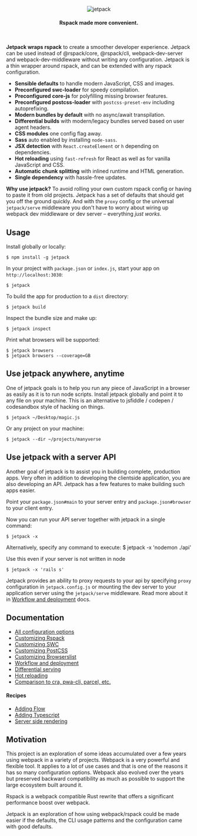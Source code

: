 <p align="center">
  <img src="https://user-images.githubusercontent.com/324440/48484676-a1690280-e80e-11e8-9835-14c6b0c5bb98.png" alt="jetpack" title="jetpack">
</p>

<h4 align="center">Rspack made more convenient.</h4>
<br />

**Jetpack wraps rspack** to create a smoother developer experience. Jetpack can be used instead of @rspack/core, @rspack/cli, webpack-dev-server and webpack-dev-middleware without writing any configuration. Jetpack is a thin wrapper around rspack, and can be extended with any rspack configuration.

- **Sensible defaults** to handle modern JavaScript, CSS and images.
- **Preconfigured swc-loader** for speedy compilation.
- **Preconfigured core-js** for polyfilling missing browser features.
- **Preconfigured postcss-loader** with `postcss-preset-env` including autoprefixing.
- **Modern bundles by default** with no async/await transpilation.
- **Differential builds** with modern/legacy bundles served based on user agent headers.
- **CSS modules** one config flag away.
- **Sass** auto enabled by installing `node-sass`.
- **JSX detection** with `React.createElement` or `h` depending on dependencies.
- **Hot reloading** using `fast-refresh` for React as well as for vanilla JavaScript and CSS.
- **Automatic chunk splitting** with inlined runtime and HTML generation.
- **Single dependency** with hassle-free updates.

**Why use jetpack?** To avoid rolling your own custom rspack config or having to paste it from old projects. Jetpack has a set of defaults that should get you off the ground quickly. And with the `proxy` config or the universal `jetpack/serve` middleware you don't have to worry about wiring up webpack dev middleware or dev server – everything _just works_.

## Usage

Install globally or locally:

    $ npm install -g jetpack

In your project with `package.json` or `index.js`, start your app on `http://localhost:3030`:

    $ jetpack

To build the app for production to a `dist` directory:

    $ jetpack build

Inspect the bundle size and make up:

    $ jetpack inspect

Print what browsers will be supported:

    $ jetpack browsers
    $ jetpack browsers --coverage=GB

## Use jetpack anywhere, anytime

One of jetpack goals is to help you run any piece of JavaScript in a browser as easily as it is to run node scripts. Install jetpack globally and point it to any file on your machine. This is an alternative to jsfiddle / codepen / codesandbox style of hacking on things.

    $ jetpack ~/Desktop/magic.js

Or any project on your machine:

    $ jetpack --dir ~/projects/manyverse

## Use jetpack with a server API

Another goal of jetpack is to assist you in building complete, production apps. Very often in addition to developing the clientside application, you are also developing an API. Jetpack has a few features to make building such apps easier.

Point your `package.json#main` to your server entry and `package.json#browser` to your client entry.

Now you can run your API server together with jetpack in a single command:

    $ jetpack -x

Alternatively, specify any command to execute:
$ jetpack -x 'nodemon ./api'

Use this even if your server is not written in node

    $ jetpack -x 'rails s'

Jetpack provides an ability to proxy requests to your api by specifying `proxy` configuration in `jetpack.config.js` or mounting the dev server to your application server using the `jetpack/serve` middleware. Read more about it in [Workflow and deployment](./docs/06-workflow-and-deployment.md) docs.

## Documentation

- [All configuration options](./docs/01-configuration-options.md)
- [Customizing Rspack](./docs/02-customizing-rspack.md)
- [Customizing SWC](./docs/03-customizing-swc.md)
- [Customizing PostCSS](./docs/04-customizing-postcss.md)
- [Customizing Browserslist](./docs/05-customizing-browserslist.md)
- [Workflow and deployment](./docs/06-workflow-and-deployment.md)
- [Differential serving](./docs/07-differential-serving.md)
- [Hot reloading](./docs/08-hot-reloading.md)
- [Comparison to cra, pwa-cli, parcel, etc.](./docs/09-comparison.md)

#### Recipes

- [Adding Flow](./docs/recipe-04-adding-flow.md)
- [Adding Typescript](./docs/recipe-05-adding-typescript.md)
- [Server side rendering](./docs/recipe-06-server-side-rendering.md)

## Motivation

This project is an exploration of some ideas accumulated over a few years using webpack in a variety of projects. Webpack is a very powerful and flexible tool. It applies to a lot of use cases and that is one of the reasons it has so many configuration options. Webpack also evolved over the years but preserved backward compatibility as much as possible to support the large ecosystem built around it.

Rspack is a webpack compatible Rust rewrite that offers a significant performance boost over webpack.

Jetpack is an exploration of how using webpack/rspack could be made easier if the defaults, the CLI usage patterns and the configuration came with good defaults.
